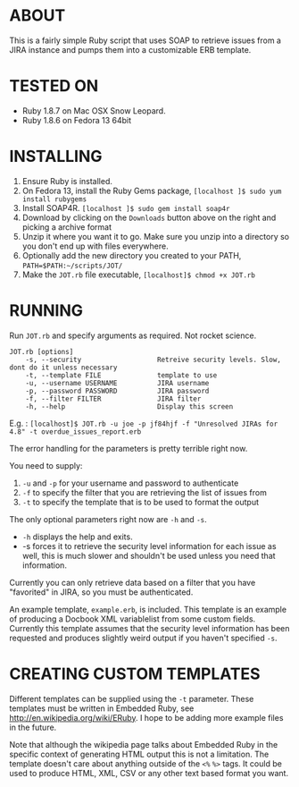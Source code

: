 # ABOUT
This is a fairly simple Ruby script that uses SOAP to retrieve issues from a JIRA instance and pumps them into
a customizable ERB template.

# TESTED ON

* Ruby 1.8.7 on Mac OSX Snow Leopard.
* Ruby 1.8.6 on Fedora 13 64bit

# INSTALLING
1. Ensure Ruby is installed.  
2. On Fedora 13, install the Ruby Gems package, `[localhost ]$ sudo yum install rubygems`
2. Install SOAP4R.  `[localhost ]$ sudo gem install soap4r`
3. Download by clicking on the `Downloads` button above on the right and picking a archive format
4. Unzip it where you want it to go.   Make sure you unzip into a directory so you don't end up with files everywhere.
4. Optionally add the new directory you created to your PATH, `PATH=$PATH:~/scripts/JOT/`
5. Make the `JOT.rb` file executable, `[localhost]$ chmod +x JOT.rb`

# RUNNING
Run `JOT.rb` and specify arguments as required.  Not rocket science.

    JOT.rb [options]
        -s, --security                   Retreive security levels. Slow, dont do it unless necessary
        -t, --template FILE              template to use
        -u, --username USERNAME          JIRA username
        -p, --password PASSWORD          JIRA password
        -f, --filter FILTER              JIRA filter
        -h, --help                       Display this screen

E.g. : `[localhost]$ JOT.rb -u joe -p jf84hjf -f "Unresolved JIRAs for 4.8" -t overdue_issues_report.erb`

The error handling for the parameters is pretty terrible right now.  

You need to supply:

1.  `-u` and `-p` for your username and password to authenticate
2.  `-f` to specify the filter that you are retrieving the list of issues from
3.  `-t` to specify the template that is to be used to format the output

The only optional parameters right now are `-h` and `-s`.  

* `-h` displays the help and exits.  
* -s forces it to retrieve the security level information for each issue as well, this is much slower and
  shouldn't be used unless you need that information.

Currently you can only retrieve data based on a filter that you have "favorited" in JIRA, so you must be 
authenticated.

An example template, `example.erb`, is included. This template is an example of producing a Docbook XML
variablelist from some custom fields. Currently this template assumes that the security level information has
been requested and produces slightly weird output if you haven't specified `-s`.

# CREATING CUSTOM TEMPLATES
Different templates can be supplied using the `-t` parameter. These templates must be written in Embedded
Ruby, see <http://en.wikipedia.org/wiki/ERuby>. I hope to be adding more example files in the future.

Note that although the wikipedia page talks about Embedded Ruby in the specific context of generating HTML
output this is not a limitation. The template doesn't care about anything outside of the `<%` `%>` tags. It
could be used to produce HTML, XML, CSV or any other text based format you want.


